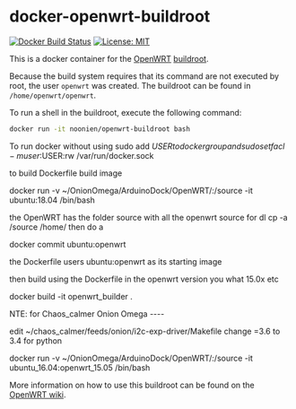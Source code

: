docker-openwrt-buildroot
========================
[![Docker Build Status](https://img.shields.io/docker/build/noonien/openwrt-buildroot.svg)](https://hub.docker.com/r/noonien/openwrt-buildroot)
[![License: MIT](http://img.shields.io/badge/license-MIT-blue.svg?style=flat-square)](https://github.com/noonien/docker-openwrt-buildroot/blob/master/LICENSE)


This is a docker container for the [OpenWRT](https://openwrt.org/)
[buildroot](http://wiki.openwrt.org/doc/howto/buildroot.exigence).

Because the build system requires that its command are not executed by root,
the user `openwrt` was created. The buildroot can be found in
`/home/openwrt/openwrt`.

To run a shell in the buildroot, execute the following command:
```sh
docker run -it noonien/openwrt-buildroot bash
```

To run docker without using sudo
add $USER to docker group
and
sudo setfacl -m user:$USER:rw /var/run/docker.sock

to build Dockerfile build image

docker run -v ~/OnionOmega/ArduinoDock/OpenWRT/:/source -it ubuntu:18.04 /bin/bash

the OpenWRT has the folder source with all the openwrt source for dl
cp -a /source /home/
then do a

docker commit <Container ID> ubuntu:openwrt

the Dockerfile users ubuntu:openwrt as its starting image

then build using the Dockerfile in the openwrt version you what 15.0x etc

docker build -it openwrt_builder .


NTE: for Chaos_calmer Onion Omega ----

edit  ~/chaos_calmer/feeds/onion/i2c-exp-driver/Makefile change 
=3.6 to 3.4 for python

docker run -v ~/OnionOmega/ArduinoDock/OpenWRT/:/source -it ubuntu_16.04:openwrt_15.05 /bin/bash



More information on how to use this buildroot can be found on the
[OpenWRT wiki](http://wiki.openwrt.org/doc/howto/build).
